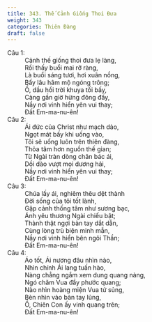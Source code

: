 ```yaml
---
title: 343. Thế Cảnh Giống Thoi Đưa
weight: 343
categories: Thiên Đàng
draft: false
---
```

<dl><dt>Câu 1:</dt><dd data-verse="1">Cảnh thế giống thoi đưa lẹ làng, <br/>Rồi thấy buổi mai rỡ ràng, <br/>Là buổi sáng tươi, hơi xuân nồng, <br/>Bấy lâu hâm mộ ngóng trông; <br/>Ồ, dầu hồi trời khuya tối bấy, <br/>Càng gần giờ hừng đông đấy, <br/>Nầy nơi vinh hiển yên vui thay; <br/>Đất Em-ma-nu-ên! </dd><dt>Câu 2:</dt><dd data-verse="3">Ái đức của Christ như mạch dào, <br/>Ngọt mát bấy khi uống vào, <br/>Tôi sẽ uống luôn trên thiên đàng, <br/>Thỏa tâm hơn nguồn thế gian; <br/>Từ Ngài tràn dòng chân bác ái, <br/>Dồi dào vượt mọi dương hải, <br/>Nầy nơi vinh hiển yên vui thay; <br/>Đất Em-ma-nu-ên! </dd><dt>Câu 3:</dt><dd data-verse="3">Chúa lấy ái, nghiêm thêu dệt thành <br/>Đời sống của tôi tốt lành, <br/>Gặp cảnh thống tâm như sương bạc, <br/>Ánh yêu thương Ngài chiếu bật; <br/>Thành thật ngợi bàn tay dắt dẫn, <br/>Cùng lòng trù biện minh mẫn, <br/>Nầy nơi vinh hiển bên ngôi Thần; <br/>Đất Em-ma-nu-ên! </dd><dt>Câu 4:</dt><dd data-verse="4">Áo tốt, Ái nương đâu nhìn nào, <br/>Nhìn chính Ái lang tuấn hào, <br/>Nàng chẳng ngắm xem dung quang nàng, <br/>Ngó chăm Vua đầy phước quang; <br/>Nào nhìn hoàng miện Vua tứ sủng, <br/>Bèn nhìn vào bàn tay lủng, <br/>Ồ, Chiên Con ấy vinh quang trên; <br/>Đất Em-ma-nu-ên! </dd></dl>